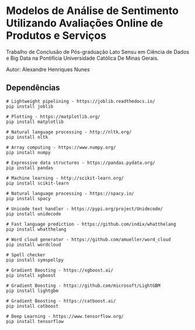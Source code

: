 # Modelos de Análise de Sentimento Utilizando Avaliações Online de Produtos e Serviços

Trabalho de Conclusão de Pós-graduação Lato Sensu em Ciência de Dados e Big Data na Pontifícia Universidade Católica De Minas Gerais.

Autor: Alexandre Henriques Nunes

## Dependências

```
# Lightweight pipelining - https://joblib.readthedocs.io/
pip install joblib

# Plotting - https://matplotlib.org/
pip install matplotlib

# Natural language processing - http://nltk.org/
pip install nltk

# Array computing - https://www.numpy.org/
pip install numpy

# Expressive data structures - https://pandas.pydata.org/
pip install pandas

# Machine learning - http://scikit-learn.org/
pip install scikit-learn

# Natural language processing - https://spacy.io/
pip install spacy

# Unicode text handler - https://pypi.org/project/Unidecode/
pip install unidecode

# Fast language prediction - https://github.com/indix/whatthelang
pip install whatthelang

# Word cloud generator - https://github.com/amueller/word_cloud
pip install wordcloud

# Spell checker
pip install symspellpy

# Gradient Boosting - https://xgboost.ai/
pip install xgboost

# Gradient Boosting - https://github.com/microsoft/LightGBM
pip install lightgbm

# Gradient Boosting - https://catboost.ai/
pip install catboost

# Deep Learning - https://www.tensorflow.org/
pip install tensorflow
```
